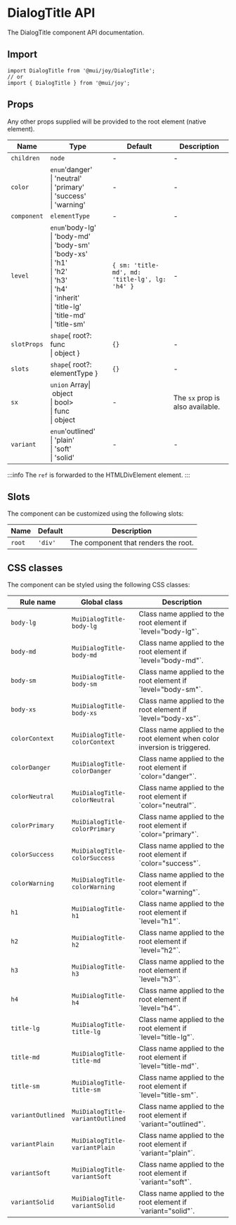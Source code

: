 # DialogTitle API

The DialogTitle component API documentation.

## Import

```
import DialogTitle from '@mui/joy/DialogTitle';
// or
import { DialogTitle } from '@mui/joy';
```

## Props

Any other props supplied will be provided to the root element (native element).

| Name | Type | Default | Description |
| --- | --- | --- | --- |
| `children` | `node` | - | - |
| `color` | `enum`'danger'<br>\| 'neutral'<br>\| 'primary'<br>\| 'success'<br>\| 'warning' | - | - |
| `component` | `elementType` | - | - |
| `level` | `enum`'body-lg'<br>\| 'body-md'<br>\| 'body-sm'<br>\| 'body-xs'<br>\| 'h1'<br>\| 'h2'<br>\| 'h3'<br>\| 'h4'<br>\| 'inherit'<br>\| 'title-lg'<br>\| 'title-md'<br>\| 'title-sm' | `{ sm: 'title-md', md: 'title-lg', lg: 'h4' }` | - |
| `slotProps` | `shape`{ root?: func<br>\| object } | `{}` | - |
| `slots` | `shape`{ root?: elementType } | `{}` | - |
| `sx` | `union` Array\| object<br>\| bool><br>\| func<br>\| object | - | The `sx` prop is also available. |
| `variant` | `enum`'outlined'<br>\| 'plain'<br>\| 'soft'<br>\| 'solid' | - | - |

:::info
The `ref` is forwarded to the HTMLDivElement element.
:::

## Slots

The component can be customized using the following slots:

| Name | Default | Description |
| --- | --- | --- |
| `root` | `'div'` | The component that renders the root. |

## CSS classes

The component can be styled using the following CSS classes:

| Rule name | Global class | Description |
| --- | --- | --- |
| `body-lg` | `MuiDialogTitle-body-lg` | Class name applied to the root element if \`level="body-lg"\`. |
| `body-md` | `MuiDialogTitle-body-md` | Class name applied to the root element if \`level="body-md"\`. |
| `body-sm` | `MuiDialogTitle-body-sm` | Class name applied to the root element if \`level="body-sm"\`. |
| `body-xs` | `MuiDialogTitle-body-xs` | Class name applied to the root element if \`level="body-xs"\`. |
| `colorContext` | `MuiDialogTitle-colorContext` | Class name applied to the root element when color inversion is triggered. |
| `colorDanger` | `MuiDialogTitle-colorDanger` | Class name applied to the root element if \`color="danger"\`. |
| `colorNeutral` | `MuiDialogTitle-colorNeutral` | Class name applied to the root element if \`color="neutral"\`. |
| `colorPrimary` | `MuiDialogTitle-colorPrimary` | Class name applied to the root element if \`color="primary"\`. |
| `colorSuccess` | `MuiDialogTitle-colorSuccess` | Class name applied to the root element if \`color="success"\`. |
| `colorWarning` | `MuiDialogTitle-colorWarning` | Class name applied to the root element if \`color="warning"\`. |
| `h1` | `MuiDialogTitle-h1` | Class name applied to the root element if \`level="h1"\`. |
| `h2` | `MuiDialogTitle-h2` | Class name applied to the root element if \`level="h2"\`. |
| `h3` | `MuiDialogTitle-h3` | Class name applied to the root element if \`level="h3"\`. |
| `h4` | `MuiDialogTitle-h4` | Class name applied to the root element if \`level="h4"\`. |
| `title-lg` | `MuiDialogTitle-title-lg` | Class name applied to the root element if \`level="title-lg"\`. |
| `title-md` | `MuiDialogTitle-title-md` | Class name applied to the root element if \`level="title-md"\`. |
| `title-sm` | `MuiDialogTitle-title-sm` | Class name applied to the root element if \`level="title-sm"\`. |
| `variantOutlined` | `MuiDialogTitle-variantOutlined` | Class name applied to the root element if \`variant="outlined"\`. |
| `variantPlain` | `MuiDialogTitle-variantPlain` | Class name applied to the root element if \`variant="plain"\`. |
| `variantSoft` | `MuiDialogTitle-variantSoft` | Class name applied to the root element if \`variant="soft"\`. |
| `variantSolid` | `MuiDialogTitle-variantSolid` | Class name applied to the root element if \`variant="solid"\`. |